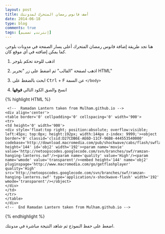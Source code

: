```yaml
---
layout: post
title: أضف فانوس رمضان المتحرك لمدونتك
date: 2014-06-18
type: blog
comments: true
tags: [إنترنت, تصميم]
---
```



<center><amp-img src="/assets/beautiful-islamic-ramadan-widget-for-blogger.png" title="أضف فانوس رمضان المتحرك لمدونتك" alt="أضف فانوس رمضان المتحرك لمدونتك"></center>

هنا تجد طريقة إضافة فانوس رمضان المتحرك أعلى يسار الصفحة في مدونات بلوجر، كما يمكن إضافته في أي موقع كان.


1. اذهب للوحة تحكم بلوجر

2. اذهب لصفحة "القالب" ثم اضغط على زر "تحرير HTML"

3. ابحث بالضغط على <kbd>Ctrl</kbd> + <kbd>F</kbd> عن السمة `</body>`
    
4. انسخ والصق الكود التالي **فوقها**

{% highlight HTML %}

     <!--  Ramadan Lantern taken from Mulham.github.io -->
    <div align='center'>
    <table border='0' cellpadding='0' cellspacing='0' width='900'>
    <tr>
    <td height='0' width='900'>
    <div style='float:top right; position:absolute; overflow:visible; left:45px; top:0px; height:192px; width:144px z-index: 9999;'><object border='0' classid='clsid:D27CDB6E-AE6D-11CF-96B8-444553540000' codebase='http://download.macromedia.com/pub/shockwave/cabs/flash/swflash.cab#version=6,0,40,0' height='144' id='obj2' width='192'><param name='movie' value='http://netoopscodes.googlecode.com/svn/branches/swf/ramzan-hanging-lanterns.swf'/><param name='quality' value='High'/><param name='wmode' value='transparent'/><embed height='144' name='obj2' pluginspage='http://www.macromedia.com/go/getflashplayer' quality='High' src='http://netoopscodes.googlecode.com/svn/branches/swf/ramzan-hanging-lanterns.swf' type='application/x-shockwave-flash' width='192' wmode='transparent'/></object>
    </div>
    </td>
    </tr>
    </table>
    </div>
    <!--  End Ramadan Lantern taken from Mulham.github.io -->

{% endhighlight %}

 اضغط على حفظ النموذج ثم شاهد النتيجة مباشرة في مدونتك.
